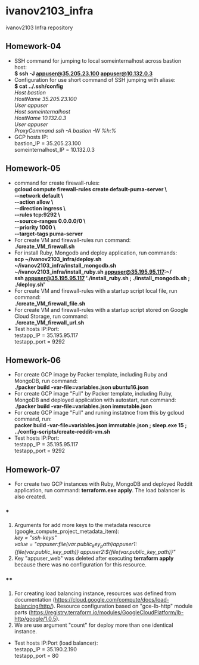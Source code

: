 # ivanov2103_infra
ivanov2103 Infra repository

## Homework-04
- SSH command for jumping to local someinternalhost across bastion host:  
**$ ssh -J appuser@35.205.23.100 appuser@10.132.0.3**
- Configuration for use short command of SSH jumping with aliase:  
**$ cat ../.ssh/config**  
_Host bastion  
 HostName 35.205.23.100  
 User appuser  
Host someinternalhost  
 HostName 10.132.0.3  
 User appuser  
 ProxyCommand ssh -A bastion -W %h:%_  
- GCP hosts IP:  
bastion_IP = 35.205.23.100  
someinternalhost_IP = 10.132.0.3  

## Homework-05
- command for create firewall-rules:  
**gcloud compute firewall-rules create default-puma-server \\  
    --network default \\  
    --action allow \\  
    --direction ingress \\  
    --rules tcp:9292 \\  
    --source-ranges 0.0.0.0/0 \\  
    --priority 1000 \\  
    --target-tags puma-server**
- For create VM and firewall-rules run command:  
**./create_VM_firewall.sh**
- For install Ruby, Mongodb and deploy application, run commands:  
**scp ~/ivanov2103_infra/deploy.sh ~/ivanov2103_infra/install_mongodb.sh ~/ivanov2103_infra/install_ruby.sh appuser@35.195.95.117:\~/**  
**ssh appuser@35.195.95.117 './install_ruby.sh ; ./install_mongodb.sh ; ./deploy.sh'**
- For create VM and firewall-rules with a startup script local file, run command:  
**./create_VM_firewall_file.sh**
- For create VM and firewall-rules with a startup script stored on Google Cloud Storage, run command:  
**./create_VM_firewall_url.sh**
- Test hosts IP:Port:  
testapp_IP = 35.195.95.117  
testapp_port = 9292

## Homework-06
- For create GCP image by Packer template, including Ruby and MongoDB, run command:  
**./packer build -var-file=variables.json ubuntu16.json**
- For create GCP image "Full" by Packer template, including Ruby, MongoDB and deployed application with autostart, run command:  
**./packer build -var-file=variables.json immutable.json**
- For create GCP image "Full" and runing instatnce from this by gcloud command, run:  
**packer build -var-file=variables.json immutable.json ; sleep.exe 15 ; \.\./config-scripts/create-reddit-vm.sh**
- Test hosts IP:Port:  
testapp_IP = 35.195.95.117  
testapp_port = 9292  

## Homework-07
- For create two GCP instances with Ruby, MongoDB and deployed Reddit application, run command: **terraform.exe apply**. The load balancer is also created.  
### **\***  
1. Arguments for add more keys to the metadata resource (google_compute_project_metadata_item):  
_key   = "ssh-keys"  
value = "appuser:${file(var.public_key_path)} appuser1:${file(var.public_key_path)} appuser2:${file(var.public_key_path)}"_  
2. Key "appuser_web" was deleted after executing **terraform apply** because there was no configuration for this resource.  
### **\*\***
1. For creating load balancing  instance, resources was defined from documentation (https://cloud.google.com/compute/docs/load-balancing/http/). Resource configuration based on  "gce-lb-http" module parts (https://registry.terraform.io/modules/GoogleCloudPlatform/lb-http/google/1.0.5).   
2. We are use argument "count" for deploy more than one identical instance.  
- Test hosts IP:Port (load balancer):  
testapp_IP = 35.190.2.190  
testapp_port = 80  

